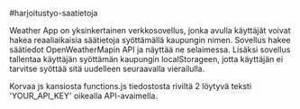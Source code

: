 #harjoitustyo-saatietoja

Weather App on yksinkertainen verkkosovellus, jonka avulla käyttäjät voivat hakea reaaliaikaisia säätietoja syöttämällä kaupungin nimen. 
Sovellus hakee säätiedot OpenWeatherMapin API ja näyttää ne selaimessa. 
Lisäksi sovellus tallentaa käyttäjän syöttämän kaupungin localStorageen, jotta käyttäjän ei tarvitse syöttää sitä uudelleen seuraavalla vierailulla. 

Korvaa js kansiosta functions.js tiedostosta riviltä 2 löytyvä teksti 'YOUR_API_KEY' oikealla API-avaimella.
